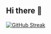 ## Hi there 👋

[![GitHub Streak](https://github-readme-streak-stats.herokuapp.com/?user=DenverCoder1)](https://git.io/streak-stats)
